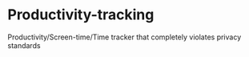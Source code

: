 # Productivity-tracking
Productivity/Screen-time/Time tracker that completely violates privacy standards
